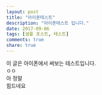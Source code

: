 ```yaml
---
layout: post
title: "아이폰테스트"
description: "아이폰테스트 입니다."
date: 2017-09-06
tags: [샘플 포스트, 테스트]
comments: true
share: true
---
```

이 글은 아이폰에서 써보는 테스트입니다.  
ㅇㅇ  
아 정말  
힘드네요  
